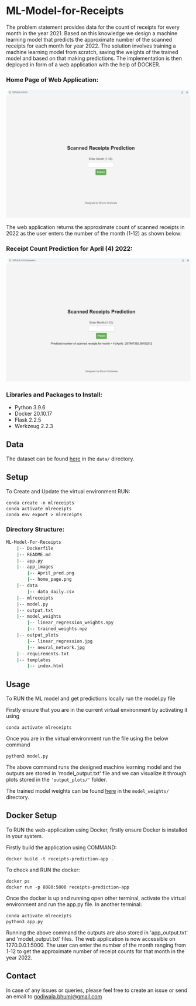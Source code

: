 # ML-Model-for-Receipts

The problem statement provides data for the count of receipts for every month in the year 2021. Based on this knowledge we design a machine learning model that predicts the approximate number of the scanned receipts for each month for year 2022. The solution involves training a machine learning model from scratch, saving the weights of the trained model and based on that making predictions. The implementation is then deployed in form of a web application with the help of DOCKER.

### Home Page of Web Application:

<img src="https://github.com/bhumigodiwala/ML-Model-for-Receipts/blob/main/app_images/home_page.png" width="800">

The web application returns the approximate count of scanned receipts in 2022 as the user enters the number of the month (1-12) as shown below:

### Receipt Count Prediction for April (4) 2022:

<img src="https://github.com/bhumigodiwala/ML-Model-for-Receipts/blob/main/app_images/April_pred.png" width="800">

### Libraries and Packages to Install:
- Python 3.9.6
- Docker 20.10.17
- Flask 2.2.5
- Werkzeug 2.2.3

## Data

The dataset can be found [here](https://github.com/bhumigodiwala/ML-Model-for-Receipts/blob/main/data/data_daily.csv) in the `data/` directory.

## Setup
To Create and Update the virtual environment RUN:

```
conda create -n mlreceipts
conda activate mlreceipts
conda env export > mlreceipts
```

### Directory Structure:
```bash
ML-Model-For-Receipts
    |-- Dockerfile
    |-- README.md
    |-- app.py
    |-- app_images
        |-- April_pred.png
        |-- home_page.png
    |-- data
        |-- data_daily.csv
    |-- mlreceipts
    |-- model.py
    |-- output.txt
    |-- model_weights
        |-- linear_regression_weights.npy
        |-- trained_weights.npz
    |-- output_plots
        |-- linear_regression.jpg
        |-- neural_network.jpg
    |-- requirements.txt
    |-- templates
        |-- index.html
```

## Usage

To RUN the ML model and get predictions locally run the model.py file 

Firstly ensure that you are in the current virtual environment by activating it using 

```
conda activate mlreceipts
```
Once you are in the virtual environment run the file using the below command
```
python3 model.py
```

The above command runs the designed machine learning model and the outputs are stored in 'model_output.txt' file and we can visualize it through plots stored in the `'output_plots/'` folder.

The trained model weights can be found [here](https://github.com/bhumigodiwala/ML-Model-for-Receipts/blob/main/model_weights/trained_weights.npz) in the `model_weights/` directory.

## Docker Setup

To RUN the web-application using Docker, firstly ensure Docker is installed in your system.

Firstly build the application using COMMAND:

```
docker build -t receipts-prediction-app . 
```

To check and RUN the docker:

```
docker ps
docker run -p 8080:5000 receipts-prediction-app
```

Once the docker is up and running open other terminal, activate the virtual environment and run the app.py file.
In another terminal:
```
conda activate mlreceipts
python3 app.py
```
Running the above command the outputs are also stored in 'app_output.txt' and 'model_output.txt' files.
The web application is now accessible on 1270.0.0.1:5000. The user can enter the number of the month ranging from 1-12 to get the approximate number of receipt counts for that month in the year 2022. 

## Contact
In case of any issues or queries, please feel free to create an issue or send an email to godiwala.bhumi@gmail.com
